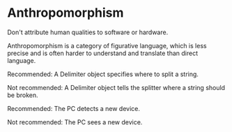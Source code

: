 


# Anthropomorphism  

Don't attribute human qualities to software or hardware.

Anthropomorphism is a category of figurative language, which is less precise and is often harder
to understand and translate than direct language.

Recommended: A Delimiter object specifies
where to split a string.

Not recommended: A Delimiter object tells
the splitter where a string should be broken.

Recommended: The PC detects a new
device.

Not recommended: The PC sees a new
device.




